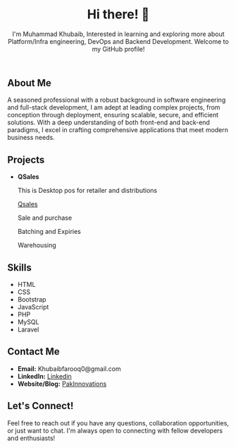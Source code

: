 
<!--
**khubaibfarooq/khubaibfarooq** is a ✨ _special_ ✨ repository because its `README.md` (this file) appears on your GitHub profile.

Here are some ideas to get you started:

- 🔭 I’m currently working on ...
- 🌱 I’m currently learning ...
- 👯 I’m looking to collaborate on ...
- 🤔 I’m looking for help with ...
- 💬 Ask me about ...
- 📫 How to reach me: ...
- 😄 Pronouns: ...
- ⚡ Fun fact: ...
-->


<body>

<header>
  <h1>Hi there! 👋</h1>
  <p>I'm Muhammad Khubaib, Interested in learning and exploring more about Platform/Infra engineering, DevOps and Backend Development. Welcome to my GitHub profile!</p>
</header>

<section>
  <h2>About Me</h2>
  <p> A seasoned professional with a robust background in software engineering and full-stack development, 
   I am adept at leading complex projects, from conception through deployment, ensuring scalable, secure, and efficient solutions.
With a deep understanding of both front-end and back-end paradigms, I excel in crafting comprehensive applications that meet modern business needs.</p>
</section>

<section>
  <h2>Projects</h2>
  <ul>
    <li>
      <strong>QSales </strong>
      <p>This is Desktop pos for retailer and distributions</p>
      <p><a href="https://pakinnovations.com/qsales/">Qsales</a></p>
      <p>Sale and purchase</p>
      <p>Batching and Expiries</p>
      <p>Warehousing</p>
    </li>
    <!-- Add more projects as needed -->
  </ul>
</section>

<section>
  <h2>Skills</h2>
  <ul>
    <li>HTML</li>
    <li>CSS</li>
     <li>Bootstrap</li>
    <li>JavaScript</li>
  <li>PHP</li>
     <li>MySQL</li>
     <li>Laravel</li>
  </ul>
</section>

<section>
  <h2>Contact Me</h2>
  <ul>
    <li><strong>Email:</strong> Khubaibfarooq0@gmail.com</li>
    <li><strong>LinkedIn:</strong> <a href="https://www.linkedin.com/in/muhammad-khubaib-6289129b">Linkedin</a></li>
    <li><strong>Website/Blog:</strong> <a href="https://pakinnovations.com">PakInnovations</a></li>
  </ul>
</section>

<section>
  <h2>Let's Connect!</h2>
  <p>Feel free to reach out if you have any questions, collaboration opportunities, or just want to chat. I'm always open to connecting with fellow developers and enthusiasts!</p>
</section>

</body>
</html>
